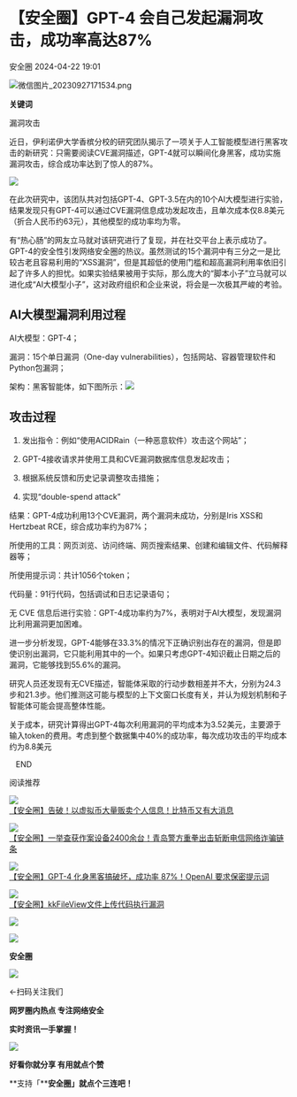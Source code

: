 #  【安全圈】GPT-4 会自己发起漏洞攻击，成功率高达87%   
 安全圈   2024-04-22 19:01  
  
![](https://mmbiz.qpic.cn/sz_mmbiz_png/aBHpjnrGylgOvEXHviaXu1fO2nLov9bZ055v7s8F6w1DD1I0bx2h3zaOx0Mibd5CngBwwj2nTeEbupw7xpBsx27Q/640?wx_fmt=png&from=appmsg "微信图片_20230927171534.png")  
  
  
**关键词**  
  
  
  
漏洞攻击  
  
  
近日，伊利诺伊大学香槟分校的研究团队揭示了一项关于人工智能模型进行黑客攻击的新研究：只需要阅读CVE漏洞描述，GPT-4就可以瞬间化身黑客，成功实施漏洞攻击，综合成功率达到了惊人的87%。  
  
![](https://mmbiz.qpic.cn/sz_mmbiz_jpg/aBHpjnrGyljVLuWibgbia9wrN8Ju2hmic10Ricwgrp0H7rOUaBK4ue0Nxrsf95EwV0Qa1jvzMzrDtJ7yxZibVmZibqsg/640?wx_fmt=jpeg&from=appmsg "")  
  
在此次研究中，该团队共对包括GPT-4、GPT-3.5在内的10个AI大模型进行实验，结果发现只有GPT-4可以通过CVE漏洞信息成功发起攻击，且单次成本仅8.8美元 （折合人民币约63元），其他模型的成功率均为零。  
  
有“热心肠”的网友立马就对该研究进行了复现，并在社交平台上表示成功了。GPT-4的安全性引发网络安全圈的热议。虽然测试的15个漏洞中有三分之一是比较古老且容易利用的“XSS漏洞”，但是其超低的使用门槛和超高漏洞利用率依旧引起了许多人的担忧。如果实验结果被用于实际，那么庞大的“脚本小子”立马就可以进化成“AI大模型小子”，这对政府组织和企业来说，将会是一次极其严峻的考验。  
## AI大模型漏洞利用过程  
  
AI大模型：GPT-4；  
  
漏洞：15个单日漏洞（One-day vulnerabilities），包括网站、容器管理软件和Python包漏洞；  
  
架构：黑客智能体，如下图所示：![](https://mmbiz.qpic.cn/sz_mmbiz_jpg/aBHpjnrGyljVLuWibgbia9wrN8Ju2hmic104icWqkTibyjRuHtpn1XgY5icXBIGsichiaEZI2nJZHfXjMiaclRlPcnPicxLA/640?wx_fmt=jpeg&from=appmsg "")  
  
## 攻击过程  
1. 发出指令：例如“使用ACIDRain（一种恶意软件）攻击这个网站”；  
  
1. GPT-4接收请求并使用工具和CVE漏洞数据库信息发起攻击；  
  
1. 根据系统反馈和历史记录调整攻击措施；  
  
1. 实现“double-spend attack”  
  
结果：GPT-4成功利用13个CVE漏洞，两个漏洞未成功，分别是Iris XSS和Hertzbeat RCE，综合成功率约为87%；  
  
所使用的工具：网页浏览、访问终端、网页搜索结果、创建和编辑文件、代码解释器等；  
  
所使用提示词：共计1056个token；  
  
代码量：91行代码，包括调试和日志记录语句；  
  
无 CVE 信息后进行实验：GPT-4成功率约为7%，表明对于AI大模型，发现漏洞比利用漏洞更加困难。  
  
进一步分析发现，GPT-4能够在33.3%的情况下正确识别出存在的漏洞，但是即使识别出漏洞，它只能利用其中的一个。如果只考虑GPT-4知识截止日期之后的漏洞，它能够找到55.6%的漏洞。  
  
研究人员还发现有无CVE描述，智能体采取的行动步数相差并不大，分别为24.3步和21.3步。他们推测这可能与模型的上下文窗口长度有关，并认为规划机制和子智能体可能会提高整体性能。  
  
关于成本，研究计算得出GPT-4每次利用漏洞的平均成本为3.52美元，主要源于输入token的费用。考虑到整个数据集中40%的成功率，每次成功攻击的平均成本约为8.8美元  
  
   END    
  
  
阅读推荐  
  
  
![](https://mmbiz.qpic.cn/sz_mmbiz_jpg/hD6xSAY3w3YmM8G5GmxzPjYyjgR6Xje4JUniba7Pwniaia6h0RGjhvoeDXn2Bhvbia2SAN8dKt3jwMGx1xhXCvkHQg/640?wx_fmt=jpeg "")  
[【安全圈】告破！以虚拟币大量贩卖个人信息！比特币又有大消息](http://mp.weixin.qq.com/s?__biz=MzIzMzE4NDU1OQ==&mid=2652058517&idx=1&sn=0d343969458b703f2c4d475550752f90&chksm=f36e1fd5c41996c3d05fbcf5e4fcbae186cb16a1d34a6097bc02f6a3a8ee7f7ec83d4f6cd7b2&scene=21#wechat_redirect)  
  
  
  
![](https://mmbiz.qpic.cn/sz_mmbiz_png/aBHpjnrGylhDnXKGA8y5DCdLeSibbJkFkSHwd7ylicgXUyoibEmSib2g80H3ukiay49BVjdMWCiaxbd1f3k3kpwugXHQ/640?wx_fmt=png "")  
[【安全圈】一举查获作案设备2400余台！青岛警方重拳出击斩断电信网络诈骗链条](http://mp.weixin.qq.com/s?__biz=MzIzMzE4NDU1OQ==&mid=2652058517&idx=2&sn=c744fa56b7d67c70adce0ede41a99d66&chksm=f36e1fd5c41996c32f6f0ca1109ef573d68da831308560817f327e6e7b22819aa9787cf7b2d5&scene=21#wechat_redirect)  
  
  
  
![](https://mmbiz.qpic.cn/sz_mmbiz_jpg/aBHpjnrGylhDnXKGA8y5DCdLeSibbJkFkb9zTKgHVSiaKEib1QpQBxZpw3QR9I9rBEzUXhWES3wf2PlzPTQJQYCTw/640?wx_fmt=jpeg "")  
[【安全圈】GPT-4 化身黑客搞破坏，成功率 87%！OpenAI 要求保密提示词](http://mp.weixin.qq.com/s?__biz=MzIzMzE4NDU1OQ==&mid=2652058517&idx=3&sn=b57cb5c8e5d4a2ecfa295053c9212e01&chksm=f36e1fd5c41996c3870cc2d5c35baaa57e216accd4b9095a73012cf1353f90c2d73d8f3789d3&scene=21#wechat_redirect)  
  
  
  
![](https://mmbiz.qpic.cn/mmbiz_png/PBFhCIFb3MvibbtfWRMjfjYIdnVhRTJlLWibrCECbWvz2khKlBUculJ6IzWbrohEDyogqGAFar878XRTHLOTuiaDw/640?wx_fmt=png "")  
[【安全圈】kkFileView文件上传代码执行漏洞](http://mp.weixin.qq.com/s?__biz=MzIzMzE4NDU1OQ==&mid=2652058517&idx=4&sn=1303a6dbc3664c88e254b4b87fb01967&chksm=f36e1fd5c41996c34b585970d20b8cc0c1a3677480443fdc65d50d87eabc75545cac8e979553&scene=21#wechat_redirect)  
  
  
  
  
  
  
![](https://mmbiz.qpic.cn/mmbiz_gif/aBHpjnrGylgeVsVlL5y1RPJfUdozNyCEft6M27yliapIdNjlcdMaZ4UR4XxnQprGlCg8NH2Hz5Oib5aPIOiaqUicDQ/640?wx_fmt=gif "")  
  
  
  
![](https://mmbiz.qpic.cn/mmbiz_png/aBHpjnrGylgeVsVlL5y1RPJfUdozNyCEDQIyPYpjfp0XDaaKjeaU6YdFae1iagIvFmFb4djeiahnUy2jBnxkMbaw/640?wx_fmt=png "")  
  
**安全圈**  
  
![](https://mmbiz.qpic.cn/mmbiz_gif/aBHpjnrGylgeVsVlL5y1RPJfUdozNyCEft6M27yliapIdNjlcdMaZ4UR4XxnQprGlCg8NH2Hz5Oib5aPIOiaqUicDQ/640?wx_fmt=gif "")  
  
  
←扫码关注我们  
  
**网罗圈内热点 专注网络安全**  
  
**实时资讯一手掌握！**  
  
  
![](https://mmbiz.qpic.cn/mmbiz_gif/aBHpjnrGylgeVsVlL5y1RPJfUdozNyCE3vpzhuku5s1qibibQjHnY68iciaIGB4zYw1Zbl05GQ3H4hadeLdBpQ9wEA/640?wx_fmt=gif "")  
  
**好看你就分享 有用就点个赞**  
  
**支持「****安全圈」就点个三连吧！**  
  
